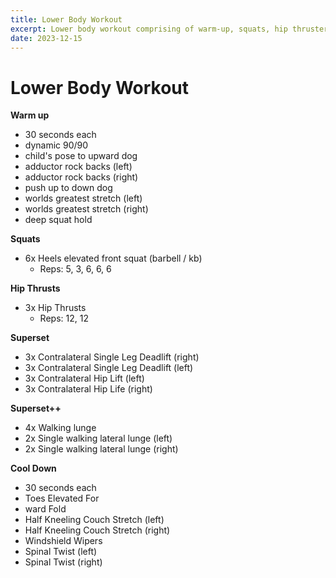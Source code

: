 ```yaml
---
title: Lower Body Workout
excerpt: Lower body workout comprising of warm-up, squats, hip thrusters, two deadlift-style supersets, and a cool down / decompression. 
date: 2023-12-15
---
```


# Lower Body Workout

**Warm up** 
- 30 seconds each
- dynamic 90/90
- child's pose to upward dog
- adductor rock backs (left)
- adductor rock backs (right)
- push up to down dog
- worlds greatest stretch (left)
- worlds greatest stretch (right)
- deep squat hold

**Squats**
- 6x Heels elevated front squat (barbell / kb)
    - Reps: 5, 3, 6, 6, 6
    
**Hip Thrusts**
- 3x Hip Thrusts
    - Reps: 12, 12

**Superset**
- 3x Contralateral Single Leg Deadlift (right)
- 3x Contralateral Single Leg Deadlift (left)
- 3x Contralateral Hip Lift (left)
- 3x Contralateral Hip Life (right)

**Superset++**
- 4x Walking lunge
- 2x Single walking lateral lunge (left)
- 2x Single walking lateral lunge (right)
    
**Cool Down** 
- 30 seconds each
- Toes Elevated For
- ward Fold
- Half Kneeling Couch Stretch (left)
- Half Kneeling Couch Stretch (right)
- Windshield Wipers
- Spinal Twist (left)
- Spinal Twist (right)